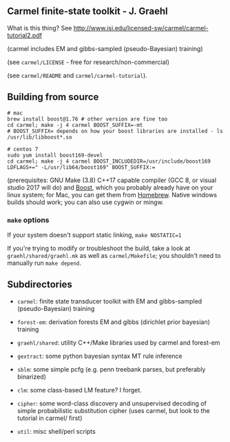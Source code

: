 ## Carmel finite-state toolkit - J. Graehl

What is this thing? See http://www.isi.edu/licensed-sw/carmel/carmel-tutorial2.pdf

 (carmel includes EM and gibbs-sampled (pseudo-Bayesian) training)

 (see `carmel/LICENSE` - free for research/non-commercial)

 (see `carmel/README` and `carmel/carmel-tutorial`).

## Building from source

```
# mac
brew install boost@1.76 # other version are fine too
cd carmel; make -j 4 carmel BOOST_SUFFIX=-mt
# BOOST_SUFFIX= depends on how your boost libraries are installed - ls /usr/lib/libboost*.so

# centos 7
sudo yum install boost169-devel
cd carmel; make -j 4 carmel BOOST_INCLUDEDIR=/usr/include/boost169 LDFLAGS+=" -L/usr/lib64/boost169" BOOST_SUFFIX:=

```

(prerequisites: GNU Make (3.8) C++17 capable compiler (GCC 8, or
visual studio 2017 will do) and [Boost](http://boost.org), which you
probably already have on your linux system; for Mac, you can get them
from [Homebrew](http://brew.sh/). Native windows builds should work;
you can also use cygwin or mingw.

### `make` options

If your system doesn't support static linking, `make NOSTATIC=1`

If you're trying to modify or troubleshoot the build, take a look at
`graehl/shared/graehl.mk` as well as `carmel/Makefile`; you shouldn't need to
manually run `make depend`.

## Subdirectories

* `carmel`: finite state transducer toolkit with EM and gibbs-sampled
  (pseudo-Bayesian) training

* `forest-em`: derivation forests EM and gibbs (dirichlet prior bayesian) training

* `graehl/shared`: utility C++/Make libraries used by carmel and forest-em

* `gextract`: some python bayesian syntax MT rule inference

* `sblm`: some simple pcfg (e.g. penn treebank parses, but preferably binarized)

* `clm`: some class-based LM feature? I forget.

* `cipher`: some word-class discovery and unsupervised decoding of simple
probabilistic substitution cipher (uses carmel, but look to the tutorial in
carmel/ first)

* `util`: misc shell/perl scripts
